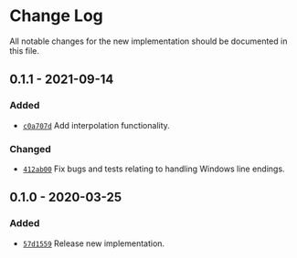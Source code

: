 # Change Log

All notable changes for the new implementation should be documented in this file.

## 0.1.1 - 2021-09-14

### Added
* [`c0a707d`](https://github.com/vsajip/dotnet-cfg-lib/commit/c0a707d)
  Add interpolation functionality.

### Changed
* [`412ab00`](https://github.com/vsajip/dotnet-cfg-lib/commit/412ab00)
  Fix bugs and tests relating to handling Windows line endings.

## 0.1.0 - 2020-03-25
### Added
- [`57d1559`](https://github.com/vsajip/dotnet-cfg-lib/commit/57d1559)
  Release new implementation.
